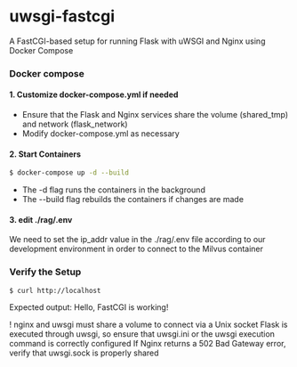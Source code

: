 # uwsgi-fastcgi
A FastCGI-based setup for running Flask with uWSGI and Nginx using Docker Compose

### Docker compose
#### 1. Customize docker-compose.yml if needed 
- Ensure that the Flask and Nginx services share the volume (shared_tmp) and network (flask_network)
- Modify docker-compose.yml as necessary


#### 2. Start Containers 
```bash
$ docker-compose up -d --build
```
- The -d flag runs the containers in the background
- The --build flag rebuilds the containers if changes are made

#### 3. edit ./rag/.env 
We need to set the ip_addr value in the ./rag/.env file according to our development environment in order to connect to the Milvus container

### Verify the Setup 
```
$ curl http://localhost
```
Expected output: Hello, FastCGI is working!

! nginx and uwsgi must share a volume to connect via a Unix socket
Flask is executed through uwsgi, so ensure that uwsgi.ini or the uwsgi execution command is correctly configured
If Nginx returns a 502 Bad Gateway error, verify that uwsgi.sock is properly shared
